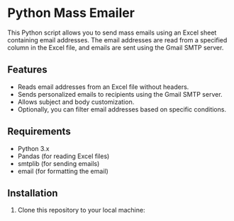 # Python Mass Emailer

This Python script allows you to send mass emails using an Excel sheet containing email addresses. The email addresses are read from a specified column in the Excel file, and emails are sent using the Gmail SMTP server.

## Features

- Reads email addresses from an Excel file without headers.
- Sends personalized emails to recipients using the Gmail SMTP server.
- Allows subject and body customization.
- Optionally, you can filter email addresses based on specific conditions.

## Requirements

- Python 3.x
- Pandas (for reading Excel files)
- smtplib (for sending emails)
- email (for formatting the email)

## Installation

1. Clone this repository to your local machine:

   ```bash
   
